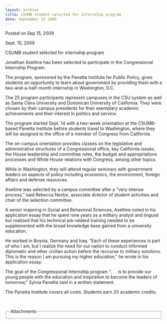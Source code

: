 ```yaml
---
layout: archive
title: CSUMB student selected for internship program
date: September 15 2009
---
```





<span class="date">Posted on Sep 15, 2009    </span>
<p>Sept. 15, 2009</p>
CSUMB student selected for internship program
<p>Jonathan Aseltine has been selected to participate in the
Congressional Internship Program.</p>
<p>The program, sponsored by the Panetta Institute for Public
Policy, gives students an opportunity to learn about government by
providing them with a two-and-a-half-month internship in
Washington, D.C.</p>
<p>The 25 program participants represent campuses in the CSU system
as well as Santa Clara University and Dominican University of
California. They were chosen by their campus presidents for their
exemplary academic achievements and their interest in politics and
service.</p>
<p>The program started Sept. 14 with a two-week orientation at the
CSUMB-based Panetta Institute before students travel to Washington,
where they will be assigned to the office of a member of Congress
from California.</p>
<p>The on-campus orientation provides classes on the legislative
and administrative structures of a Congressional office, key
California issues, the House leadership and committee roles, the
budget and appropriations processes and White House relations with
Congress, among other topics.</p>
<p>While in Washington, they will attend regular seminars with
government leaders on aspects of policy including economics, the
environment, foreign affairs and defense resources.&#xA0;&#xA0;</p>
<p>Aseltine was selected by a campus committee after a &quot;very
intense process,&quot; said Rebecca Nestor, associate director of
student activities and chair of the selection committee.</p>
<p>A senior majoring in Social and Behavioral Sciences, Aseltine
noted in his application essay that he spent nine years as a
military analyst and linguist but realized that his technical
job-related training needed to be supplemented with the broad
knowledge base gained from a university education.</p>
<p>He worked in Bosnia, Germany and Iraq. &quot;Each of these
experiences is part of who I am, but I realize the need for our
nation to conduct informed diplomatic and other civilian action
before the recourse to military solutions. This is the reason I am
pursuing my higher education,&quot; he wrote in his application
essay.</p>
<p>The goal of the Congressional Internship program &quot;. . . is to
provide our young people with the education and inspiration to
become the leaders of tomorrow,&quot; Sylvia Panetta said in a written
statement.</p>
<p>The Panetta Institute covers all costs. Students earn 20
academic credits.</p>
<p>&#xA0;</p>
<fieldset class="fieldgroup group-attachments">
<legend>Attachments</legend>
<div class="field field-type-emvideo field-field-attach-video">
<div class="field-items">
<div class="field-item odd">
<div class="emvideo emvideo-video emvideo-"/>
</div>
</div>
</div>
</fieldset>





